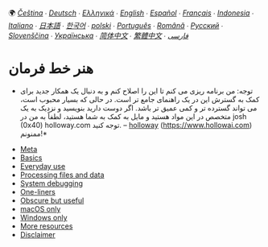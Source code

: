 🌍
*[Čeština](README-cs.md) ∙ [Deutsch](README-de.md) ∙ [Ελληνικά](README-el.md) ∙ [English](README.md) ∙ [Español](README-es.md) ∙ [Français](README-fr.md) ∙ [Indonesia](README-id.md) ∙ [Italiano](README-it.md) ∙ [日本語](README-ja.md) ∙ [한국어](README-ko.md) ∙ [polski](README-pl.md) ∙ [Português](README-pt.md) ∙ [Română](README-ro.md) ∙ [Русский](README-ru.md) ∙ [Slovenščina](README-sl.md) ∙ [Українська](README-uk.md) ∙ [简体中文](README-zh.md) ∙ [繁體中文](README-zh-Hant.md) ∙ [فارسی](README-fa.md)*


# هنر خط فرمان


* توجه: من برنامه ریزی می کنم تا این را اصلاح کنم و به دنبال یک همکار جدید برای کمک به گسترش این در یک راهنمای جامع تر است. در حالی که بسیار محبوب است، می تواند گسترده تر و کمی عمیق تر باشد. اگر دوست دارید بنویسید و نزدیک به یک متخصص در این مواد هستید و مایل به کمک به شما هستید، لطفاً به من در josh (0x40) holloway.com توجه کنید. – [holloway](https://github.com/jlevy) (https://www.hollowai.com) ممنونم!*

- [Meta](#meta)
- [Basics](#basics)
- [Everyday use](#everyday-use)
- [Processing files and data](#processing-files-and-data)
- [System debugging](#system-debugging)
- [One-liners](#one-liners)
- [Obscure but useful](#obscure-but-useful)
- [macOS only](#macos-only)
- [Windows only](#windows-only)
- [More resources](#more-resources)
- [Disclaimer](#disclaimer)
